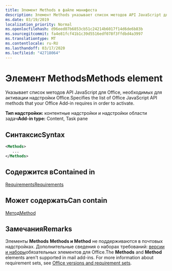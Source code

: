 ```yaml
---
title: Элемент Methods в файле манифеста
description: Элемент Methods указывает список методов API JavaScript для Office, необходимых для активации надстройки Office.
ms.date: 03/19/2019
localization_priority: Normal
ms.openlocfilehash: d96eed07b6853cb51c24214b6017f14d6de6b83b
ms.sourcegitcommit: fa4e81fcf41b1c39d5516edf078f3ffdbd4a3997
ms.translationtype: MT
ms.contentlocale: ru-RU
ms.lasthandoff: 03/17/2020
ms.locfileid: "42718064"
---
```

# <a name="methods-element"></a><span data-ttu-id="5c6fe-103">Элемент Methods</span><span class="sxs-lookup"><span data-stu-id="5c6fe-103">Methods element</span></span>

<span data-ttu-id="5c6fe-104">Указывает список методов API JavaScript для Office, необходимых для активации надстройки Office.</span><span class="sxs-lookup"><span data-stu-id="5c6fe-104">Specifies the list of Office JavaScript API methods that your Office Add-in requires in order to activate.</span></span>

<span data-ttu-id="5c6fe-105">**Тип надстройки:** контентные надстройки и надстройки области задач</span><span class="sxs-lookup"><span data-stu-id="5c6fe-105">**Add-in type:** Content, Task pane</span></span>

## <a name="syntax"></a><span data-ttu-id="5c6fe-106">Синтаксис</span><span class="sxs-lookup"><span data-stu-id="5c6fe-106">Syntax</span></span>

```XML
<Methods>
   ...
</Methods>
```

## <a name="contained-in"></a><span data-ttu-id="5c6fe-107">Содержится в</span><span class="sxs-lookup"><span data-stu-id="5c6fe-107">Contained in</span></span>

[<span data-ttu-id="5c6fe-108">Requirements</span><span class="sxs-lookup"><span data-stu-id="5c6fe-108">Requirements</span></span>](requirements.md)

## <a name="can-contain"></a><span data-ttu-id="5c6fe-109">Может содержать</span><span class="sxs-lookup"><span data-stu-id="5c6fe-109">Can contain</span></span>

[<span data-ttu-id="5c6fe-110">Метод</span><span class="sxs-lookup"><span data-stu-id="5c6fe-110">Method</span></span>](method.md)

## <a name="remarks"></a><span data-ttu-id="5c6fe-111">Замечания</span><span class="sxs-lookup"><span data-stu-id="5c6fe-111">Remarks</span></span>

<span data-ttu-id="5c6fe-112">Элементы **Methods** **Methods и Method** не поддерживаются в почтовых надстройках. Дополнительные сведения о наборах требований: [версии и наборы](../../develop/office-versions-and-requirement-sets.md)обязательных элементов для Office.</span><span class="sxs-lookup"><span data-stu-id="5c6fe-112">The **Methods** and **Method** elements aren't supported in mail add-ins. For more information about requirement sets, see [Office versions and requirement sets](../../develop/office-versions-and-requirement-sets.md).</span></span>
